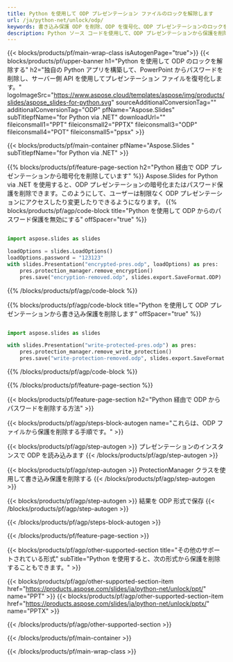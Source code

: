 ```yaml
---
title: Python を使用して ODP プレゼンテーション ファイルのロックを解除します
url: /ja/python-net/unlock/odp/
keywords: 書き込み保護 ODP を削除、ODP を復号化、ODP プレゼンテーションのロックを解除、ODP の保護を解除
description: Python ソース コードを使用して、ODP プレゼンテーションから保護を削除します。
---
```


{{< blocks/products/pf/main-wrap-class isAutogenPage="true">}}
{{< blocks/products/pf/upper-banner h1="Python を使用して ODP のロックを解除する" h2="独自の Python アプリを構築して、PowerPoint からパスワードを削除し、サーバー側 API を使用してプレゼンテーション ファイルを復号化します。" logoImageSrc="https://www.aspose.cloud/templates/aspose/img/products/slides/aspose_slides-for-python.svg" sourceAdditionalConversionTag="" additionalConversionTag="ODP" pfName="Aspose.Slides" subTitlepfName="for Python via .NET" downloadUrl="" fileiconsmall1="PPT" fileiconsmall2="PPTX" fileiconsmall3="ODP" fileiconsmall4="POT" fileiconsmall5="ppsx" >}}

{{< blocks/products/pf/main-container pfName="Aspose.Slides " subTitlepfName="for Python via .NET" >}}

{{% blocks/products/pf/feature-page-section  h2="Python 経由で ODP プレゼンテーションから暗号化を削除しています" %}}
Aspose.Slides for Python via .NET を使用すると、ODP プレゼンテーションの暗号化またはパスワード保護を削除できます。このようにして、ユーザーは制限なく ODP プレゼンテーションにアクセスしたり変更したりできるようになります。
{{% blocks/products/pf/agp/code-block title="Python を使用して ODP からのパスワード保護を無効にする" offSpacer="true" %}}

```py

import aspose.slides as slides

loadOptions = slides.LoadOptions()
loadOptions.password = "123123"
with slides.Presentation("encrypted-pres.odp", loadOptions) as pres:
    pres.protection_manager.remove_encryption()
    pres.save("encryption-removed.odp", slides.export.SaveFormat.ODP)
```

{{% /blocks/products/pf/agp/code-block %}}

{{% blocks/products/pf/agp/code-block title="Python を使用して ODP プレゼンテーションから書き込み保護を削除します" offSpacer="true" %}}

```py

import aspose.slides as slides

with slides.Presentation("write-protected-pres.odp") as pres:
    pres.protection_manager.remove_write_protection()
    pres.save("write-protection-removed.odp", slides.export.SaveFormat.ODP)

```

{{% /blocks/products/pf/agp/code-block %}}

{{% /blocks/products/pf/feature-page-section %}}

{{< blocks/products/pf/feature-page-section  h2="Python 経由で ODP からパスワードを削除する方法" >}}

{{< blocks/products/pf/agp/steps-block-autogen name="これらは、ODP ファイルから保護を削除する手順です。" >}}

{{< blocks/products/pf/agp/step-autogen >}}
プレゼンテーションのインスタンスで ODP を読み込みます
{{< /blocks/products/pf/agp/step-autogen >}}

{{< blocks/products/pf/agp/step-autogen >}}
ProtectionManager クラスを使用して書き込み保護を削除する
{{< /blocks/products/pf/agp/step-autogen >}}

{{< blocks/products/pf/agp/step-autogen >}}
結果を ODP 形式で保存
{{< /blocks/products/pf/agp/step-autogen >}}

{{< /blocks/products/pf/agp/steps-block-autogen >}}

{{< /blocks/products/pf/feature-page-section >}}

{{< blocks/products/pf/agp/other-supported-section title="その他のサポートされている形式" subTitle="Python を使用すると、次の形式から保護を削除することもできます。" >}}

{{< blocks/products/pf/agp/other-supported-section-item href="https://products.aspose.com/slides/ja/python-net/unlock/ppt/" name="PPT" >}}
{{< blocks/products/pf/agp/other-supported-section-item href="https://products.aspose.com/slides/ja/python-net/unlock/pptx/" name="PPTX" >}}


{{< /blocks/products/pf/agp/other-supported-section >}}

{{< /blocks/products/pf/main-container >}}
    
{{< /blocks/products/pf/main-wrap-class >}}